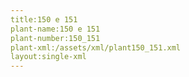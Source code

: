 ```yaml
---
title:150 e 151
plant-name:150 e 151
plant-number:150_151
plant-xml:/assets/xml/plant150_151.xml
layout:single-xml
---
```

